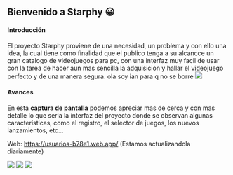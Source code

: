 ##  Bienvenido a Starphy 😀
#### Introducción
El proyecto Starphy proviene de una necesidad, un problema y con ello una idea, la cual tiene como finalidad que el publico tenga a su alcancce un gran catalogo de videojuegos para pc, con una interfaz muy facil de usar con la tarea de hacer aun mas sencilla la adquisicion y hallar el videojuego perfecto y de una manera segura.
ola soy ian para q no se borre
![](https://media.discordapp.net/attachments/909236880732729436/910307045205483600/Screenshot_2021-11-09_232648.png)

#### Avances 
En esta **captura de pantalla** podemos apreciar mas de cerca y con mas detalle lo que seria la interfaz del proyecto donde se observan algunas caracteristicas, como el registro, el selector de juegos, los nuevos lanzamientos, etc...

Web: https://usuarios-b78e1.web.app/     (Estamos actualizandola diariamente)

![](https://i.postimg.cc/qqZ9trMs/unknown.png)
![](https://cdn.discordapp.com/attachments/436625027119448065/933323399399370772/unknown.png)
![](https://postimg.cc/BPHhydFb)
